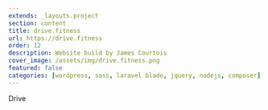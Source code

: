 ```yaml
---
extends: _layouts.project
section: content
title: drive.fitness
url: https://drive.fitness
order: 12
description: Website build by James Courtois
cover_image: /assets/img/drive.fitness.png
featured: false
categories: [wordpress, sass, laravel blade, jquery, nodejs, composer]
---
```


Drive